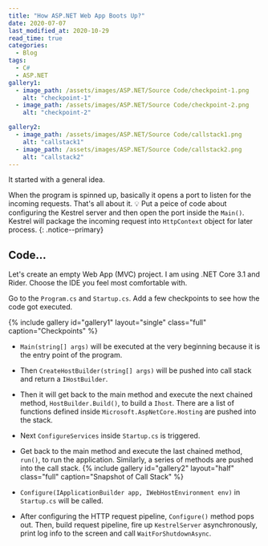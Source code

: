 ```yaml
---
title: "How ASP.NET Web App Boots Up?"
date: 2020-07-07
last_modified_at: 2020-10-29
read_time: true
categories:
  - Blog
tags:
  - C#
  - ASP.NET
gallery1:
  - image_path: /assets/images/ASP.NET/Source Code/checkpoint-1.png
    alt: "checkpoint-1"
  - image_path: /assets/images/ASP.NET/Source Code/checkpoint-2.png
    alt: "checkpoint-2"

gallery2:
  - image_path: /assets/images/ASP.NET/Source Code/callstack1.png
    alt: "callstack1"
  - image_path: /assets/images/ASP.NET/Source Code/callstack2.png
    alt: "callstack2"
---
```


It started with a general idea.

When the program is spinned up, basically it opens a port to listen for the incoming requests. That's all about it. 💡 Put a peice of code about configuring the Kestrel server and then open the port inside the `Main()`. Kestrel will package the incoming request into `HttpContext` object for later process.
{: .notice--primary}

## Code...

Let's create an empty Web App (MVC) project. I am using .NET Core 3.1 and Rider. Choose the IDE you feel most comfortable with.

Go to the `Program.cs` and `Startup.cs`. Add a few checkpoints to see how the code got executed.

{% include gallery id="gallery1" layout="single" class="full" caption="Checkpoints" %}

- `Main(string[] args)` will be executed at the very beginning because it is the entry point of the program.

- Then `CreateHostBuilder(string[] args)` will be pushed into call stack and return a `IHostBuilder`.

- Then it will get back to the main method and execute the next chained method, `HostBuilder.Build()`, to build a `Ihost`. There are a list of functions defined inside `Microsoft.AspNetCore.Hosting` are pushed into the stack.

- Next `ConfigureServices` inside `Startup.cs` is triggered.

- Get back to the main method and execute the last chained method, `run()`, to run the application. Similarly, a series of methods are pushed into the call stack.
  {% include gallery id="gallery2" layout="half" class="full" caption="Snapshot of Call Stack" %}

- `Configure(IApplicationBuilder app, IWebHostEnvironment env)` in `Startup.cs` will be called.

- After configuring the HTTP request pipeline, `Configure()` method pops out. Then, build request pipeline, fire up `KestrelServer` asynchronously, print log info to the screen and call `WaitForShutdownAsync`.
  <img src="{{ site.url }}{{ site.baseurl }}/assets/images/ASP.NET/Source Code/console1.png" alt="" class="full">
